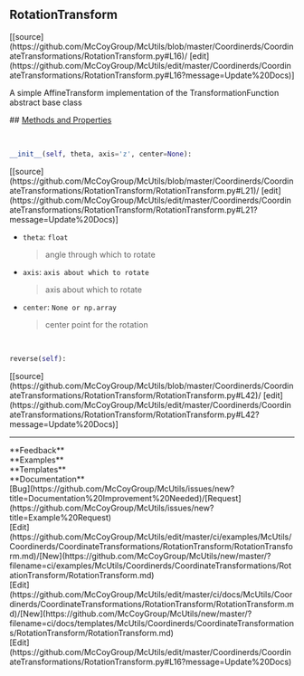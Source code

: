 ## <a id="McUtils.Coordinerds.CoordinateTransformations.RotationTransform.RotationTransform">RotationTransform</a> 

<div class="docs-source-link" markdown="1">
[[source](https://github.com/McCoyGroup/McUtils/blob/master/Coordinerds/CoordinateTransformations/RotationTransform.py#L16)/
[edit](https://github.com/McCoyGroup/McUtils/edit/master/Coordinerds/CoordinateTransformations/RotationTransform.py#L16?message=Update%20Docs)]
</div>

A simple AffineTransform implementation of the TransformationFunction abstract base class







<div class="collapsible-section">
 <div class="collapsible-section collapsible-section-header" markdown="1">
## <a class="collapse-link" data-toggle="collapse" href="#methods" markdown="1"> Methods and Properties</a> <a class="float-right" data-toggle="collapse" href="#methods"><i class="fa fa-chevron-down"></i></a>
 </div>
 <div class="collapsible-section collapsible-section-body collapse show" id="methods" markdown="1">
 
<a id="McUtils.Coordinerds.CoordinateTransformations.RotationTransform.RotationTransform.__init__" class="docs-object-method">&nbsp;</a> 
```python
__init__(self, theta, axis='z', center=None): 
```
<div class="docs-source-link" markdown="1">
[[source](https://github.com/McCoyGroup/McUtils/blob/master/Coordinerds/CoordinateTransformations/RotationTransform/RotationTransform.py#L21)/
[edit](https://github.com/McCoyGroup/McUtils/edit/master/Coordinerds/CoordinateTransformations/RotationTransform/RotationTransform.py#L21?message=Update%20Docs)]
</div>

  - `theta`: `float`
    > angle through which to rotate
  - `axis`: `axis about which to rotate`
    > axis about which to rotate
  - `center`: `None or np.array`
    > center point for the rotation


<a id="McUtils.Coordinerds.CoordinateTransformations.RotationTransform.RotationTransform.reverse" class="docs-object-method">&nbsp;</a> 
```python
reverse(self): 
```
<div class="docs-source-link" markdown="1">
[[source](https://github.com/McCoyGroup/McUtils/blob/master/Coordinerds/CoordinateTransformations/RotationTransform/RotationTransform.py#L42)/
[edit](https://github.com/McCoyGroup/McUtils/edit/master/Coordinerds/CoordinateTransformations/RotationTransform/RotationTransform.py#L42?message=Update%20Docs)]
</div>
 </div>
</div>












---


<div markdown="1" class="text-secondary">
<div class="container">
  <div class="row">
   <div class="col" markdown="1">
**Feedback**   
</div>
   <div class="col" markdown="1">
**Examples**   
</div>
   <div class="col" markdown="1">
**Templates**   
</div>
   <div class="col" markdown="1">
**Documentation**   
</div>
   <div class="col" markdown="1">
   
</div>
   <div class="col" markdown="1">
   
</div>
   <div class="col" markdown="1">
   
</div>
</div>
  <div class="row">
   <div class="col" markdown="1">
[Bug](https://github.com/McCoyGroup/McUtils/issues/new?title=Documentation%20Improvement%20Needed)/[Request](https://github.com/McCoyGroup/McUtils/issues/new?title=Example%20Request)   
</div>
   <div class="col" markdown="1">
[Edit](https://github.com/McCoyGroup/McUtils/edit/master/ci/examples/McUtils/Coordinerds/CoordinateTransformations/RotationTransform/RotationTransform.md)/[New](https://github.com/McCoyGroup/McUtils/new/master/?filename=ci/examples/McUtils/Coordinerds/CoordinateTransformations/RotationTransform/RotationTransform.md)   
</div>
   <div class="col" markdown="1">
[Edit](https://github.com/McCoyGroup/McUtils/edit/master/ci/docs/McUtils/Coordinerds/CoordinateTransformations/RotationTransform/RotationTransform.md)/[New](https://github.com/McCoyGroup/McUtils/new/master/?filename=ci/docs/templates/McUtils/Coordinerds/CoordinateTransformations/RotationTransform/RotationTransform.md)   
</div>
   <div class="col" markdown="1">
[Edit](https://github.com/McCoyGroup/McUtils/edit/master/Coordinerds/CoordinateTransformations/RotationTransform.py#L16?message=Update%20Docs)   
</div>
   <div class="col" markdown="1">
   
</div>
   <div class="col" markdown="1">
   
</div>
   <div class="col" markdown="1">
   
</div>
</div>
</div>
</div>